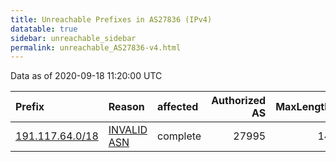 ```yaml
---
title: Unreachable Prefixes in AS27836 (IPv4)
datatable: true
sidebar: unreachable_sidebar
permalink: unreachable_AS27836-v4.html
---
```


Data as of 2020-09-18 11:20:00 UTC


<div class="datatable-begin"></div>

| Prefix                                                   | Reason                                                                                                 | affected   |   Authorized AS |   MaxLength | Anchor                                         |   unreachable /24s |
|:---------------------------------------------------------|:-------------------------------------------------------------------------------------------------------|:-----------|----------------:|------------:|:-----------------------------------------------|-------------------:|
| [191.117.64.0/18](https://stat.ripe.net/191.117.64.0/18) | [INVALID ASN](https://rpki-validator.ripe.net/announcement-preview?asn=AS27836&prefix=191.117.64.0/18) | complete   |           27995 |          14 | [LACNIC](unreachable_LACNIC_RPKI_Root-v4.html) |                 64 |

<div class="datatable-end"></div>
